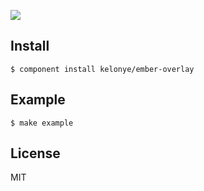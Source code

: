 ![](https://dl.dropbox.com/u/30162278/ember-overlay.png)


Install
---

    $ component install kelonye/ember-overlay

Example
---

    $ make example

License
---

MIT
